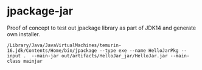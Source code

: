 # jpackage-jar

Proof of concept to test out jpackage library as part of JDK14 and generate own installer.

```aidl
/Library/Java/JavaVirtualMachines/temurin-16.jdk/Contents/Home/bin/jpackage --type exe --name HelloJarPkg --input .  --main-jar out/artifacts/HelloJar_jar/HelloJar.jar --main-class mainjar

```
